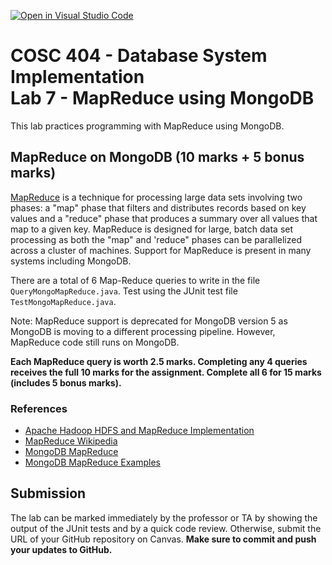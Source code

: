 [![Open in Visual Studio Code](https://classroom.github.com/assets/open-in-vscode-c66648af7eb3fe8bc4f294546bfd86ef473780cde1dea487d3c4ff354943c9ae.svg)](https://classroom.github.com/online_ide?assignment_repo_id=10408866&assignment_repo_type=AssignmentRepo)
# COSC 404 - Database System Implementation<br/>Lab 7 - MapReduce using MongoDB

This lab practices programming with MapReduce using MongoDB.

## MapReduce on MongoDB (10 marks + 5 bonus marks)

[MapReduce](https://en.wikipedia.org/wiki/MapReduce) is a technique for processing large data sets involving two phases: a "map" phase that filters and distributes records based on key values and a "reduce" phase that produces a summary over all values that map to a given key.  MapReduce is designed for large, batch data set processing as both the "map" and 'reduce" phases can be parallelized across a cluster of machines.  Support for MapReduce is present in many systems including MongoDB.

There are a total of 6 Map-Reduce queries to write in the file `QueryMongoMapReduce.java`.  Test using the JUnit test file `TestMongoMapReduce.java`.

Note: MapReduce support is deprecated for MongoDB version 5 as MongoDB is moving to a different processing pipeline. However, MapReduce code still runs on MongoDB.

**Each MapReduce query is worth 2.5 marks.  Completing any 4 queries receives the full 10 marks for the assignment.  Complete all 6 for 15 marks (includes 5 bonus marks).**

### References

- [Apache Hadoop HDFS and MapReduce Implementation](https://hadoop.apache.org/)
- [MapReduce Wikipedia](https://en.wikipedia.org/wiki/MapReduce)
- [MongoDB MapReduce](https://docs.mongodb.org/manual/core/map-reduce/)
- [MongoDB MapReduce Examples](https://docs.mongodb.com/manual/tutorial/map-reduce-examples/)

## Submission

The lab can be marked immediately by the professor or TA by showing the output of the JUnit tests and by a quick code review.  Otherwise, submit the URL of your GitHub repository on Canvas. **Make sure to commit and push your updates to GitHub.**
